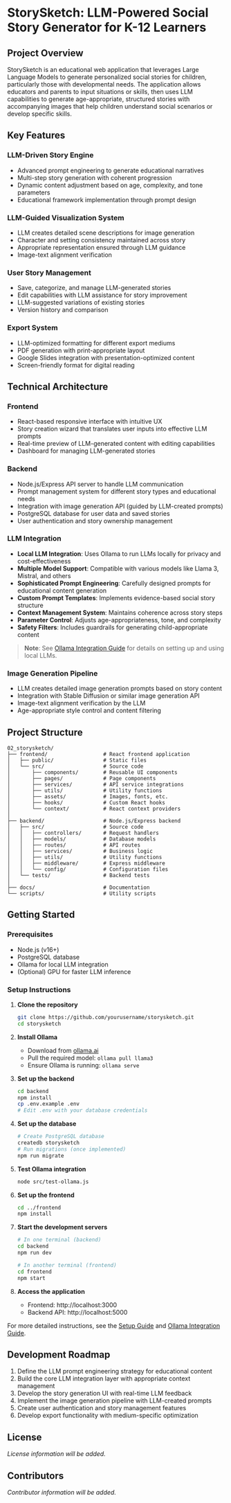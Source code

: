 # StorySketch: LLM-Powered Social Story Generator for K-12 Learners

## Project Overview

StorySketch is an educational web application that leverages Large Language Models to generate personalized social stories for children, particularly those with developmental needs. The application allows educators and parents to input situations or skills, then uses LLM capabilities to generate age-appropriate, structured stories with accompanying images that help children understand social scenarios or develop specific skills.

## Key Features

### LLM-Driven Story Engine
- Advanced prompt engineering to generate educational narratives
- Multi-step story generation with coherent progression
- Dynamic content adjustment based on age, complexity, and tone parameters
- Educational framework implementation through prompt design

### LLM-Guided Visualization System
- LLM creates detailed scene descriptions for image generation
- Character and setting consistency maintained across story
- Appropriate representation ensured through LLM guidance
- Image-text alignment verification

### User Story Management
- Save, categorize, and manage LLM-generated stories
- Edit capabilities with LLM assistance for story improvement
- LLM-suggested variations of existing stories
- Version history and comparison

### Export System
- LLM-optimized formatting for different export mediums
- PDF generation with print-appropriate layout
- Google Slides integration with presentation-optimized content
- Screen-friendly format for digital reading

## Technical Architecture

### Frontend
- React-based responsive interface with intuitive UX
- Story creation wizard that translates user inputs into effective LLM prompts
- Real-time preview of LLM-generated content with editing capabilities
- Dashboard for managing LLM-generated stories

### Backend
- Node.js/Express API server to handle LLM communication
- Prompt management system for different story types and educational needs
- Integration with image generation API (guided by LLM-created prompts)
- PostgreSQL database for user data and saved stories
- User authentication and story ownership management

### LLM Integration
- **Local LLM Integration**: Uses Ollama to run LLMs locally for privacy and cost-effectiveness
- **Multiple Model Support**: Compatible with various models like Llama 3, Mistral, and others
- **Sophisticated Prompt Engineering**: Carefully designed prompts for educational content generation
- **Custom Prompt Templates**: Implements evidence-based social story structure
- **Context Management System**: Maintains coherence across story steps
- **Parameter Control**: Adjusts age-appropriateness, tone, and complexity
- **Safety Filters**: Includes guardrails for generating child-appropriate content

> **Note**: See [Ollama Integration Guide](docs/ollama-integration.md) for details on setting up and using local LLMs.

### Image Generation Pipeline
- LLM creates detailed image generation prompts based on story content
- Integration with Stable Diffusion or similar image generation API
- Image-text alignment verification by the LLM
- Age-appropriate style control and content filtering

## Project Structure

```
02_storysketch/
├── frontend/                  # React frontend application
│   ├── public/                # Static files
│   └── src/                   # Source code
│       ├── components/        # Reusable UI components
│       ├── pages/             # Page components
│       ├── services/          # API service integrations
│       ├── utils/             # Utility functions
│       ├── assets/            # Images, fonts, etc.
│       ├── hooks/             # Custom React hooks
│       └── context/           # React context providers
│
├── backend/                   # Node.js/Express backend
│   ├── src/                   # Source code
│   │   ├── controllers/       # Request handlers
│   │   ├── models/            # Database models
│   │   ├── routes/            # API routes
│   │   ├── services/          # Business logic
│   │   ├── utils/             # Utility functions
│   │   ├── middleware/        # Express middleware
│   │   └── config/            # Configuration files
│   └── tests/                 # Backend tests
│
├── docs/                      # Documentation
└── scripts/                   # Utility scripts
```

## Getting Started

### Prerequisites

- Node.js (v16+)
- PostgreSQL database
- Ollama for local LLM integration
- (Optional) GPU for faster LLM inference

### Setup Instructions

1. **Clone the repository**
   ```bash
   git clone https://github.com/yourusername/storysketch.git
   cd storysketch
   ```

2. **Install Ollama**
   - Download from [ollama.ai](https://ollama.ai/)
   - Pull the required model: `ollama pull llama3`
   - Ensure Ollama is running: `ollama serve`

3. **Set up the backend**
   ```bash
   cd backend
   npm install
   cp .env.example .env
   # Edit .env with your database credentials
   ```

4. **Set up the database**
   ```bash
   # Create PostgreSQL database
   createdb storysketch
   # Run migrations (once implemented)
   npm run migrate
   ```

5. **Test Ollama integration**
   ```bash
   node src/test-ollama.js
   ```

6. **Set up the frontend**
   ```bash
   cd ../frontend
   npm install
   ```

7. **Start the development servers**
   ```bash
   # In one terminal (backend)
   cd backend
   npm run dev

   # In another terminal (frontend)
   cd frontend
   npm start
   ```

8. **Access the application**
   - Frontend: http://localhost:3000
   - Backend API: http://localhost:5000

For more detailed instructions, see the [Setup Guide](docs/setup-guide.md) and [Ollama Integration Guide](docs/ollama-integration.md).

## Development Roadmap

1. Define the LLM prompt engineering strategy for educational content
2. Build the core LLM integration layer with appropriate context management
3. Develop the story generation UI with real-time LLM feedback
4. Implement the image generation pipeline with LLM-created prompts
5. Create user authentication and story management features
6. Develop export functionality with medium-specific optimization

## License

*License information will be added.*

## Contributors

*Contributor information will be added.*
